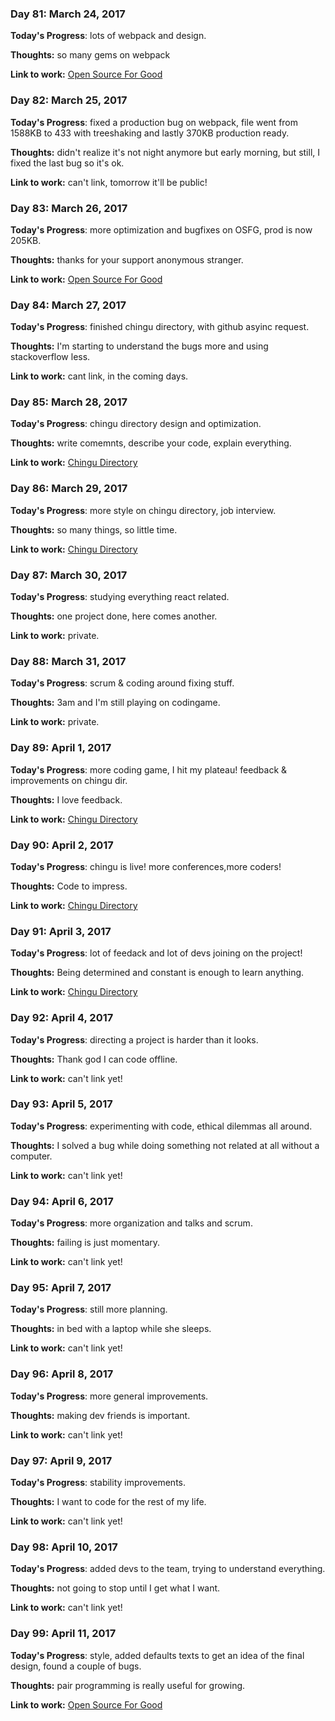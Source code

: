 ### Day 81: March 24, 2017

**Today's Progress**: lots of webpack and design.

**Thoughts:** so many gems on webpack

**Link to work:** [Open Source For Good](https://github.com/freeCodeCamp/open-source-for-good-directory)

### Day 82: March 25, 2017

**Today's Progress**: fixed a production bug on webpack, file went from 1588KB to 433 with treeshaking and lastly 370KB production ready.

**Thoughts:**  didn't realize it's not night anymore but early morning, but still, I fixed the last bug so it's ok.

**Link to work:** can't link, tomorrow it'll be public!

### Day 83: March 26, 2017

**Today's Progress**: more optimization and bugfixes on OSFG, prod is now 205KB.

**Thoughts:** thanks for your support anonymous stranger.

**Link to work:** [Open Source For Good](https://github.com/freeCodeCamp/open-source-for-good-directory)

### Day 84: March 27, 2017

**Today's Progress**: finished chingu directory, with github asyinc request.

**Thoughts:** I'm starting to understand the bugs more and using stackoverflow less.

**Link to work:** cant link, in the coming days.

### Day 85: March 28, 2017

**Today's Progress**: chingu directory design and optimization.

**Thoughts:** write comemnts, describe your code, explain everything.

**Link to work:** [Chingu Directory](https://github.com/Chingu-cohorts/chingu-directory)

### Day 86: March 29, 2017

**Today's Progress**: more style on chingu directory, job interview.

**Thoughts:** so many things, so little time.

**Link to work:** [Chingu Directory](https://github.com/Chingu-cohorts/chingu-directory)

### Day 87: March 30, 2017

**Today's Progress**: studying everything react related.

**Thoughts:** one project done, here comes another.

**Link to work:** private.

### Day 88: March 31, 2017

**Today's Progress**: scrum & coding around fixing stuff.

**Thoughts:** 3am and I'm still playing on codingame.

**Link to work:** private.

### Day 89: April 1, 2017

**Today's Progress**: more coding game, I hit my plateau! feedback & improvements on chingu dir.

**Thoughts:** I love feedback.

**Link to work:** [Chingu Directory](https://github.com/Chingu-cohorts/chingu-directory)

### Day 90: April 2, 2017

**Today's Progress**: chingu is live! more conferences,more coders!

**Thoughts:** Code to impress.

**Link to work:** [Chingu Directory](https://github.com/Chingu-cohorts/chingu-directory)

### Day 91: April 3, 2017

**Today's Progress**: lot of feedack and lot of devs joining on the project!

**Thoughts:** Being determined and constant is enough to learn anything.

**Link to work:** [Chingu Directory](https://github.com/Chingu-cohorts/chingu-directory)

### Day 92: April 4, 2017

**Today's Progress**: directing a project is harder than it looks.

**Thoughts:** Thank god I can code offline.

**Link to work:** can't link yet!

### Day 93: April 5, 2017

**Today's Progress**: experimenting with code, ethical dilemmas all around.

**Thoughts:** I solved a bug while doing something not related at all without a computer.

**Link to work:** can't link yet!

### Day 94: April 6, 2017

**Today's Progress**: more organization and talks and scrum.

**Thoughts:** failing is just momentary.

**Link to work:** can't link yet!

### Day 95: April 7, 2017

**Today's Progress**: still more planning.

**Thoughts:** in bed with a laptop while she sleeps.

**Link to work:** can't link yet!

### Day 96: April 8, 2017

**Today's Progress**: more general improvements.

**Thoughts:** making dev friends is important.

**Link to work:** can't link yet!

### Day 97: April 9, 2017

**Today's Progress**: stability improvements.

**Thoughts:** I want to code for the rest of my life.

**Link to work:** can't link yet!

### Day 98: April 10, 2017

**Today's Progress**: added devs to the team, trying to understand everything.

**Thoughts:** not going to stop until I get what I want.

**Link to work:** can't link yet!

### Day 99: April 11, 2017

**Today's Progress**: style, added defaults texts to get an idea of the final design, found a couple of bugs.

**Thoughts:** pair programming is really useful for growing.

**Link to work:** [Open Source For Good](https://github.com/freeCodeCamp/open-source-for-good-directory)
